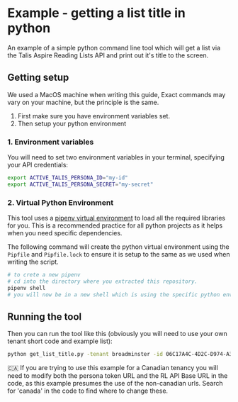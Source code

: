 # Example - getting a list title in python

An example of a simple python command line tool which will get a list via the Talis Aspire Reading Lists API and print out it's title to the screen.

## Getting setup

We used a MacOS machine when writing this guide, Exact commands may vary on your machine, but the principle is the same.

1. First make sure you have environment variables set.
2. Then setup your python environment

### 1. Environment variables

You will need to set two environment variables in your terminal, specifying your API credentials:

```bash
export ACTIVE_TALIS_PERSONA_ID="my-id"
export ACTIVE_TALIS_PERSONA_SECRET="my-secret"
```

### 2. Virtual Python Environment

This tool uses a [pipenv virtual environment](https://pipenv.pypa.io/en/latest/) to load all the required libraries for you.  This is a recommended practice for all python projects as it helps when you need specific dependencies.

The following command will create the python virtual environment using the `Pipfile` and `Pipfile.lock` to ensure it is setup to the same as we used when writing the script.

```bash
# to crete a new pipenv
# cd into the directory where you extracted this repository.
pipenv shell
# you will now be in a new shell which is using the specific python environment.
```

## Running the tool

Then you can run the tool like this (obviously you will need to use your own tenant short code and example list):

```bash
python get_list_title.py -tenant broadminster -id 06C17A4C-4D2C-D974-A35A-E7C31EC70725 
```

:canada: If you are trying to use this example for a Canadian tenancy you will need to modify both the persona token URL and the RL API Base URL in the code, as this example presumes the use of the non-canadian urls. Search for 'canada' in the code to find where to change these.
